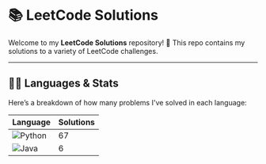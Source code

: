 # 📚 LeetCode Solutions

Welcome to my **LeetCode Solutions** repository! 🚀 This repo contains my solutions to a variety of LeetCode challenges.

---

## 🧑‍💻 Languages & Stats

Here’s a breakdown of how many problems I've solved in each language:

| Language      | Solutions |
| ------------- | ----------|
| ![Python](https://img.shields.io/badge/-Python-3776AB?style=flat&logo=python&logoColor=white) | 67 |
| ![Java](https://img.shields.io/badge/-Java-007396?style=flat&logo=java&logoColor=white) | 6 |





